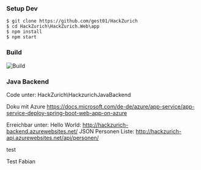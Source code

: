 ### Setup Dev

```shell
$ git clone https://github.com/gest01/HackZurich
$ cd HackZurich\HackZurich.Web\app
$ npm install
$ npm start
```

### Build
![Build](https://gest01.visualstudio.com/_apis/public/build/definitions/2d683c4a-48ea-4d50-bfbc-64f8c40c03fe/13/badge)








### Java Backend

Code unter: HackZurich\HackzurichJavaBackend

Doku mit Azure
https://docs.microsoft.com/de-de/azure/app-service/app-service-deploy-spring-boot-web-app-on-azure

Erreichbar unter:
Hello World: http://hackzurich-backend.azurewebsites.net/
JSON Personen Liste: http://hackzurich-api.azurewebsites.net/api/personen/




test

Test Fabian
